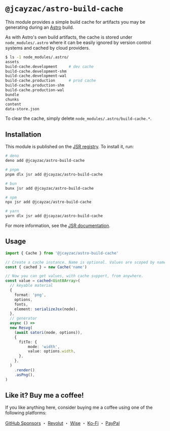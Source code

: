 # `@jcayzac/astro-build-cache`

This module provides a simple build cache for artifacts you may be generating during an [Astro](https://astro.build/) build.

As with Astro's own build artifacts, the cache is stored under `node_modules/.astro` where it can be easily ignored by version control systems and cached by cloud providers.

```sh
$ ls -1 node_modules/.astro/
assets
build-cache.development     # dev cache
build-cache.development-shm
build-cache.development-wal
build-cache.production      # prod cache
build-cache.production-shm
build-cache.production-wal
bundle
chunks
content
data-store.json
```

To clear the cache, simply delete `node_modules/.astro/build-cache.*`.

## Installation

This module is published on the [JSR registry](https://jsr.io/). To install it, run:

```sh
# deno
deno add @jcayzac/astro-build-cache

# pnpm
pnpm dlx jsr add @jcayzac/astro-build-cache

# bun
bunx jsr add @jcayzac/astro-build-cache

# npm
npx jsr add @jcayzac/astro-build-cache

# yarn
yarn dlx jsr add @jcayzac/astro-build-cache
```

For more information, see the [JSR documentation](https://jsr.io/docs/using-packages).

## Usage

```ts
import { Cache } from '@jcayzac/astro-build-cache'

// Create a cache instance. Name is optional. Values are scoped by name.
const { cached } = new Cache('name')

// Now you can get values, with cache support, from anywhere.
const value = cached<Uint8Array>(
  // keyable material
  {
    format: 'png',
    options,
    fonts,
    element: serializeJsx(node),
  },
  // generator
  async () =>
  new Resvg(
    (await satori(node, options)),
    {
      fitTo: {
          mode: 'width',
          value: options.width,
      },
    },
  )
    .render()
    .asPng(),
)
```

## Like it? Buy me a coffee!

If you like anything here, consider buying me a coffee using one of the following platforms:

[GitHub Sponsors](https://github.com/sponsors/jcayzac) ・ [Revolut](https://revolut.me/julienswap) ・ [Wise](https://wise.com/pay/me/julienc375) ・ [Ko-Fi](https://ko-fi.com/jcayzac) ・ [PayPal](https://paypal.me/jcayzac)
